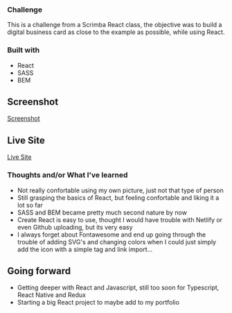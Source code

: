 ### Challenge
This is a challenge from a Scrimba React class, the objective was to build a digital business card as close to the example as possible, while using React.

### Built with
- React
- SASS
- BEM

## Screenshot
[Screenshot](Screenshot.png)

## Live Site

[Live Site](https://digital-business-card123.netlify.app/)

### Thoughts and/or What I've learned

- Not really confortable using my own picture, just not that type of person
- Still grasping the basics of React, but feeling confortable and liking it a lot so far
- SASS and BEM became pretty much second nature by now
- Create React is easy to use, thought I would have trouble with Netlify or even Github uploading, but its very easy
- I always forget about Fontawesome and end up going through the trouble of adding SVG's and changing colors when I could just simply add the icon with a simple tag and link import...

## Going forward

- Getting deeper with React and Javascript, still too soon for Typescript, React Native and Redux
- Starting a big React project to maybe add to my portfolio
